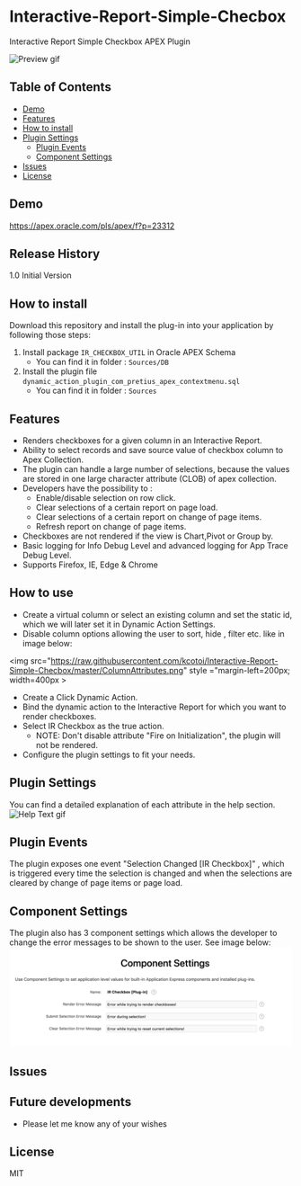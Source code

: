 # Interactive-Report-Simple-Checbox

Interactive Report Simple Checkbox APEX Plugin

![Preview gif](Preview.gif)

## Table of Contents

- [Demo](#demo)
- [Features](#features)
- [How to install](#how-to-install)
- [Plugin Settings](#plugin-settings)
    - [Plugin Events](#plugin-events)
    - [Component Settings](#component-settings)
- [Issues](#issues)
- [License](#license)

## Demo
https://apex.oracle.com/pls/apex/f?p=23312

## Release History
1.0 Initial Version

## How to install
Download this repository and install the plug-in into your application by following those steps:
1. Install package `IR_CHECKBOX_UTIL` in Oracle APEX Schema
    * You can find it in folder : `Sources/DB`
1. Install the plugin file `dynamic_action_plugin_com_pretius_apex_contextmenu.sql`
    * You can find it in folder : `Sources`

## Features
* Renders checkboxes for a given column in an Interactive Report.
* Ability to select records and save source value of checkbox column to Apex Collection.
* The plugin can handle a large number of selections, because the values are stored in one large character attribute (CLOB) of apex collection.
* Developers have the possibility to :
    * Enable/disable selection on row click.
    * Clear selections of a certain report on page load.
    * Clear selections of a certain report on change of page items.
    * Refresh report on change of page items.
* Checkboxes are not rendered if the view is Chart,Pivot or Group by.
* Basic logging for Info Debug Level and advanced logging for App Trace Debug Level.
* Supports Firefox, IE, Edge & Chrome

## How to use
* Create a virtual column or select an existing column and set the static id, which we will later set it in Dynamic Action Settings.
* Disable column options allowing the user to sort, hide , filter etc. like in image below:

<img src="https://raw.githubusercontent.com/kcotoi/Interactive-Report-Simple-Checbox/master/ColumnAttributes.png" style ="margin-left=200px; width=400px  >

* Create a Click Dynamic Action.
* Bind the dynamic action to the Interactive Report for which you want to render checkboxes.
* Select IR Checkbox as the true action.
    * NOTE: Don't disable attribute "Fire on Initialization", the plugin will not be rendered.
* Configure the plugin settings to fit your needs.

## Plugin Settings
You can find a detailed explanation of each attribute in the help section.
![Help Text gif](PluginSettings.gif)

## Plugin Events
The plugin exposes one event "Selection Changed [IR Checkbox]" , which is triggered every time the selection is changed and when the selections are cleared by change of page items or page load.

## Component Settings
The plugin also has 3 component settings which allows the developer to change the error messages to be shown to the user.
See image below:
![Component Settings png](ComponentSettings.png)

## Issues

## Future developments
* Please let me know any of your wishes

## License

MIT
